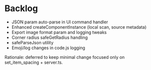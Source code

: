 # Backlog

- JSON param auto-parse in UI command handler
- Enhanced createComponentInstance (local scan, source metadata)
- Export image format param and logging tweaks
- Corner radius safeGetRadius handling
- safeParseJson utility
- Emoji/log changes in code.js logging

Rationale: deferred to keep minimal change focused only on set_item_spacing + server.ts.
